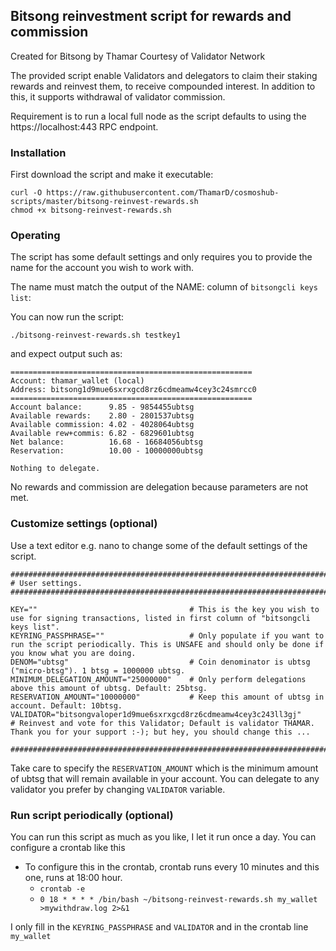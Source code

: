 ## Bitsong reinvestment script for rewards and commission

Created for Bitsong by Thamar
Courtesy of Validator Network


The provided script enable Validators and delegators to claim their staking rewards and reinvest them, to receive compounded interest. In addition to this, it supports withdrawal of validator commission.

Requirement is to run a local full node as the script defaults to using the https://localhost:443 RPC endpoint.


### Installation

First download the script and make it executable:
```
curl -O https://raw.githubusercontent.com/ThamarD/cosmoshub-scripts/master/bitsong-reinvest-rewards.sh
chmod +x bitsong-reinvest-rewards.sh
```

### Operating

The script has some default settings and only requires you to provide the name for the account you wish to work with.

The name must match the output of the NAME: column of `bitsongcli keys list`:  

You can now run the script:
```
./bitsong-reinvest-rewards.sh testkey1
```

and expect output such as:

```
======================================================
Account: thamar_wallet (local)
Address: bitsong1d9mue6sxrxgcd8rz6cdmeamw4cey3c24smrcc0
======================================================
Account balance:      9.85 - 9854455ubtsg
Available rewards:    2.80 - 2801537ubtsg
Available commission: 4.02 - 4028064ubtsg
Available rew+commis: 6.82 - 6829601ubtsg
Net balance:          16.68 - 16684056ubtsg
Reservation:          10.00 - 10000000ubtsg

Nothing to delegate.
```

No rewards and commission are delegation because parameters are not met.


### Customize settings (optional)
Use a text editor e.g. nano to change some of the default settings of the script.

```
##############################################################################
# User settings.
##############################################################################

KEY=""                                  # This is the key you wish to use for signing transactions, listed in first column of "bitsongcli keys list".
KEYRING_PASSPHRASE=""                   # Only populate if you want to run the script periodically. This is UNSAFE and should only be done if you know what you are doing.
DENOM="ubtsg"                           # Coin denominator is ubtsg ("micro-btsg"). 1 btsg = 1000000 ubtsg.
MINIMUM_DELEGATION_AMOUNT="25000000"    # Only perform delegations above this amount of ubtsg. Default: 25btsg.
RESERVATION_AMOUNT="10000000"           # Keep this amount of ubtsg in account. Default: 10btsg.
VALIDATOR="bitsongvaloper1d9mue6sxrxgcd8rz6cdmeamw4cey3c243ll3gj"        # Reinvest and vote for this Validator; Default is validator THAMAR. Thank you for your support :-); but hey, you should change this ...

##############################################################################
```

Take care to specify the `RESERVATION_AMOUNT` which is the minimum amount of ubtsg that will remain available in your account.
You can delegate to any validator you prefer by changing `VALIDATOR` variable.

### Run script periodically (optional)
You can run this script as much as you like, I let it run once a day. You can configure a crontab like this
- To configure this in the crontab, crontab runs every 10 minutes and this one, runs at 18:00 hour.
  - ```crontab -e```
  -  ```0 18 * * * * /bin/bash ~/bitsong-reinvest-rewards.sh my_wallet >mywithdraw.log 2>&1```

I only fill in the ```KEYRING_PASSPHRASE``` and ```VALIDATOR``` and in the crontab line ```my_wallet```
